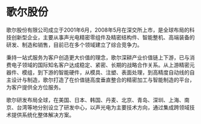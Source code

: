 # 歌尔股份

歌尔股份有限公司成立于2001年6月，2008年5月在深交所上市，是全球布局的科技创新型企业，主要从事声光电精密零组件及精密结构件、智能整机、高端装备的研发、制造和销售，目前已在多个领域建立了综合竞争力。

秉持一站式服务为客户创造更大价值的理念，歌尔深耕产业价值链上下游，已与消费电子领域的国际知名客户达成稳定、紧密、长期的战略合作关系。从上游精密元器件、模组，到下游的智能硬件，从模具、注塑、表面处理，到高精度自动线的自主设计与制造，歌尔打造了在价值链高度垂直整合的精密加工与智能制造的平台，为客户提供全方位服务。

歌尔研发布局全球，在美国、日本、韩国、丹麦、北京、青岛、深圳、上海、南京、台湾等地分别设立了研发中心，以声光电为主要技术方向，通过集成跨领域技术提供系统化整体解决方案。

